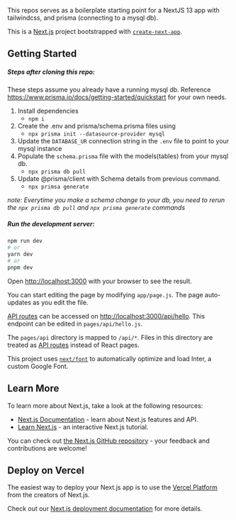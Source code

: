 This repos serves as a boilerplate starting point for a NextJS 13 app with tailwindcss, and prisma (connecting to a mysql db).

This is a [Next.js](https://nextjs.org/) project bootstrapped with [`create-next-app`](https://github.com/vercel/next.js/tree/canary/packages/create-next-app).

## Getting Started

##### Steps after cloning this repo:
These steps assume you already have a running mysql db. Reference https://www.prisma.io/docs/getting-started/quickstart for your own needs.

1. Install dependencies 
    * `npm i`
1. Create the .env and prisma/schema.prisma files using 
    * `npx prisma init --datasource-provider mysql` 
1. Update the `DATABASE_UR` connection string in the `.env` file to point to your mysql instance
1. Populate the `schema.prisma` file with the models(tables) from your mysql db.
    * `npx prisma db pull` 
1. Update @prisma/client with Schema details from previous command.
   * `npx primsa generate`

_note: Everytime you make a schema change to your db, you need to rerun the `npx prisma db pull` and `npx prisma generate` commands_

##### Run the development server:

```bash
npm run dev
# or
yarn dev
# or
pnpm dev
```

Open [http://localhost:3000](http://localhost:3000) with your browser to see the result.

You can start editing the page by modifying `app/page.js`. The page auto-updates as you edit the file.

[API routes](https://nextjs.org/docs/api-routes/introduction) can be accessed on [http://localhost:3000/api/hello](http://localhost:3000/api/hello). This endpoint can be edited in `pages/api/hello.js`.

The `pages/api` directory is mapped to `/api/*`. Files in this directory are treated as [API routes](https://nextjs.org/docs/api-routes/introduction) instead of React pages.

This project uses [`next/font`](https://nextjs.org/docs/basic-features/font-optimization) to automatically optimize and load Inter, a custom Google Font.

## Learn More

To learn more about Next.js, take a look at the following resources:

- [Next.js Documentation](https://nextjs.org/docs) - learn about Next.js features and API.
- [Learn Next.js](https://nextjs.org/learn) - an interactive Next.js tutorial.

You can check out [the Next.js GitHub repository](https://github.com/vercel/next.js/) - your feedback and contributions are welcome!

## Deploy on Vercel

The easiest way to deploy your Next.js app is to use the [Vercel Platform](https://vercel.com/new?utm_medium=default-template&filter=next.js&utm_source=create-next-app&utm_campaign=create-next-app-readme) from the creators of Next.js.

Check out our [Next.js deployment documentation](https://nextjs.org/docs/deployment) for more details.
